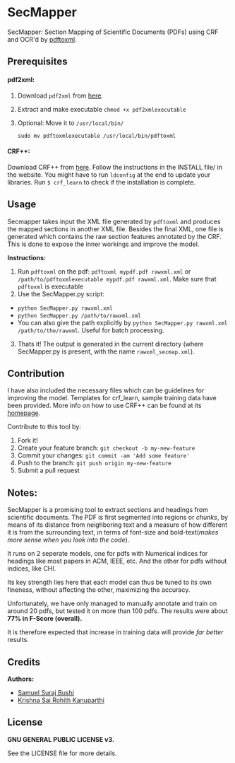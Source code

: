 # SecMapper

SecMapper: Section Mapping of Scientific Documents (PDFs)
using CRF and OCR'd by [pdftoxml][1].


## Prerequisites

####  pdf2xml:

1. Download `pdf2xml` from [here][1].
2. Extract and make executable `chmod +x pdf2xmlexecutable`
3. Optional: Move it to  `/usr/local/bin/`

   `sudo mv pdftoxmlexecutable /usr/local/bin/pdftoxml`

####  CRF++:

Download CRF++ from [here][2]. Follow the instructions in the INSTALL file/ in the website. You might have to run `ldconfig` at the end to update your libraries. Run `$ crf_learn` to check if the installation is complete.



## Usage

Secmapper takes input the XML file generated by `pdftoxml` and produces the mapped sections in another XML file. Besides the final XML, one file is generated which contains the raw section features annotated by the CRF. This is done to expose the inner workings and improve the model.

**Instructions:**

1. Run `pdftoxml` on the pdf: `pdftoxml mypdf.pdf rawxml.xml`
   or `/path/to/pdftoxmlexecutable mypdf.pdf rawxml.xml`. Make sure that `pdftoxml` is executable
2. Use the SecMapper.py script:
  * `python SecMapper.py rawxml.xml`
  * `python SecMapper.py /path/to/rawxml.xml`
  * You can also give the path explicitly by `python SecMapper.py rawxml.xml /path/to/the/rawxml`. Useful for batch processing.
3. Thats it! The output is generated in the current directory (where SecMapper.py is present, with the name `rawxml_secmap.xml`).

## Contribution

I have also included the necessary files which can be guidelines for improving the model. Templates for crf_learn, sample training data have been provided. More info on how to use CRF++ can be found at its [homepage][2].

Contribute to this tool by:

1. Fork it!
2. Create your feature branch: `git checkout -b my-new-feature`
3. Commit your changes: `git commit -am 'Add some feature'`
4. Push to the branch: `git push origin my-new-feature`
5. Submit a pull request

## Notes:

SecMapper is a promising tool to extract sections and headings from scientific documents.  The PDF is first segmented into regions or *chunks*, by means of its distance from neighboring text and a measure of how different it is from the surrounding text, in terms of font-size and bold-text(*makes more sense when you look into the code*).

It runs on 2 seperate models, one for pdfs with Numerical indices for headings like most papers in ACM, IEEE, etc. And the other for pdfs without indices, like CHI.

Its key strength lies here that each model can thus be tuned to its own fineness, without affecting the other, maximizing the accuracy.

Unfortunately, we have only managed to manually annotate and train on around 20 pdfs, but tested it on more than 100 pdfs. The results were about **77% in F-Score (overall).** 

It is therefore expected that increase in training data will provide *far better* results.

## Credits

**Authors:**
   * [Samuel Suraj Bushi][3]
   * [Krishna Sai Rohith Kanuparthi][4]

## License

**GNU GENERAL PUBLIC LICENSE v3.**

See the LICENSE file for more details.

[1]: https://sourceforge.net/projects/pdf2xml/
[2]: https://taku910.github.io/crfpp/#download
[3]: mailto:samuelsbushi@gmail.com
[4]: mailto:krishnasai.rohith07@gmail.com

